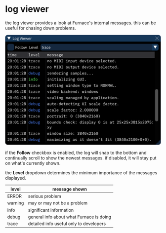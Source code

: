 # log viewer

the log viewer provides a look at Furnace's internal messages. this can be useful for chasing down problems.

![log viewer dialog](log-viewer.png)

if the **Follow** checkbox is enabled, the log will snap to the bottom and continually scroll to show the newest messages. if disabled, it will stay put on what's currently shown.

the **Level** dropdown determines the minimum importance of the messages displayed.

| level | message shown |
|---|---|
| ERROR | serious problem |
| warning | may or may not be a problem |
| info | significant information |
| debug | general info about what Furnace is doing |
| trace | detailed info useful only to developers |
